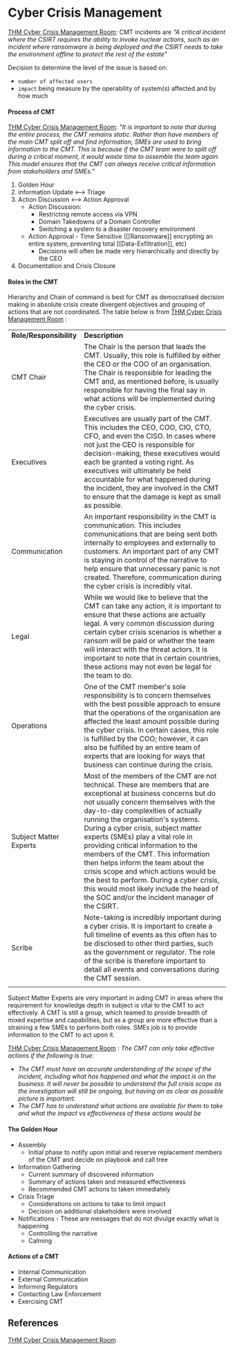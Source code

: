 # Cyber Crisis Management

[THM Cyber Crisis Management Room](https://tryhackme.com/room/cybercrisismanagement): CMT incidents are *"A critical incident where the CSIRT requires the ability to invoke nuclear actions, such as an incident where ransomware is being deployed and the CSIRT needs to take the environment offline to protect the rest of the estate"* 

Decision to determine the level of the issue is based on: 
- `number of affected users`
- `impact` being measure by the operability of system(s) affected and by how much

#### Process of CMT

[THM Cyber Crisis Management Room](https://tryhackme.com/room/cybercrisismanagement): *"It is important to note that during the entire process, the CMT remains static. Rather than have members of the main CMT split off and find information, SMEs are used to bring information to the CMT. This is because if the CMT team were to split off during a critical moment, it would waste time to assemble the team again. This model ensures that the CMT can always receive critical information from stakeholders and SMEs."*

1. Golden Hour
2. information Update <--> Triage
3. Action Discussion <--> Action Approval
	- Action Discussion:
		- Restricting remote access via VPN
		- Domain Takedowns of a Domain Controller
		- Switching a system to a disaster recovery environment
	- Action Approval - Time Sensitive ([[Ransomware]] encrypting an entire system, preventing total [[Data-Exfiltration]], etc)
		- Decisions will often be made very hierarchically and directly by the CEO
1. Documentation and Crisis Closure

#### Roles in the CMT

Hierarchy and Chain of command is best for CMT as democratised decision making in absolute crisis create divergent objectives and grouping of actions that are not coordinated. The table below is from [THM Cyber Crisis Management Room](https://tryhackme.com/room/cybercrisismanagement) :

|                         |                                                                                                                                                                                                                                                                                                                                                                                                                                                                                                                                                                                                                 |
| ----------------------- | --------------------------------------------------------------------------------------------------------------------------------------------------------------------------------------------------------------------------------------------------------------------------------------------------------------------------------------------------------------------------------------------------------------------------------------------------------------------------------------------------------------------------------------------------------------------------------------------------------------- |
| **Role/Responsibility** | **Description**                                                                                                                                                                                                                                                                                                                                                                                                                                                                                                                                                                                                 |
| CMT Chair               | The Chair is the person that leads the CMT. Usually, this role is fulfilled by either the CEO or the COO of an organisation. The Chair is responsible for leading the CMT and, as mentioned before, is usually responsible for having the final say in what actions will be implemented during the cyber crisis.                                                                                                                                                                                                                                                                                                |
| Executives              | Executives are usually part of the CMT. This includes the CEO, COO, CIO, CTO, CFO, and even the CISO. In cases where not just the CEO is responsible for decision-making, these executives would each be granted a voting right. As executives will ultimately be held accountable for what happened during the incident, they are involved in the CMT to ensure that the damage is kept as small as possible.                                                                                                                                                                                                  |
| Communication           | An important responsibility in the CMT is communication. This includes communications that are being sent both internally to employees and externally to customers. An important part of any CMT is staying in control of the narrative to help ensure that unnecessary panic is not created. Therefore, communication during the cyber crisis is incredibly vital.                                                                                                                                                                                                                                             |
| Legal                   | While we would like to believe that the CMT can take any action, it is important to ensure that these actions are actually legal. A very common discussion during certain cyber crisis scenarios is whether a ransom will be paid or whether the team will interact with the threat actors. It is important to note that in certain countries, these actions may not even be legal for the team to do.                                                                                                                                                                                                          |
| Operations              | One of the CMT member's sole responsibility is to concern themselves with the best possible approach to ensure that the operations of the organisation are affected the least amount possible during the cyber crisis. In certain cases, this role is fulfilled by the COO; however, it can also be fulfilled by an entire team of experts that are looking for ways that business can continue during the crisis.                                                                                                                                                                                              |
| Subject Matter Experts  | Most of the members of the CMT are not technical. These are members that are exceptional at business concerns but do not usually concern themselves with the day-to-day complexities of actually running the organisation's systems. During a cyber crisis, subject matter experts (SMEs) play a vital role in providing critical information to the members of the CMT. This information then helps inform the team about the crisis scope and which actions would be the best to perform. During a cyber crisis, this would most likely include the head of the SOC and/or the incident manager of the CSIRT. |
| Scribe                  | Note-taking is incredibly important during a cyber crisis. It is important to create a full timeline of events as this often has to be disclosed to other third parties, such as the government or regulator. The role of the scribe is therefore important to detail all events and conversations during the CMT session.                                                                                                                                                                                                                                                                                      |
|                         |                                                                                                                                                                                                                                                                                                                                                                                                                                                                                                                                                                                                                 |

Subject Matter Experts are very important in aiding CMT in areas where the requirement for knowledge depth in subject is vital to the CMT to act effectively. A CMT is still a group, which teamed to provide breadth of mixed expertise and capabilities, but as a group are more effective than a straining a few SMEs to perform both roles. SMEs job is to provide information to the CMT to act upon it.

[THM Cyber Crisis Management Room](https://tryhackme.com/room/cybercrisismanagement) :
*The CMT can only take effective actions if the following is true:*
- *The CMT must have an accurate understanding of the scope of the incident, including what has happened and what the impact is on the business. It will never be possible to understand the full crisis scope as the investigation will still be ongoing, but having an as clear as possible picture is important.*  
- *The CMT has to understand what actions are available for them to take and what the impact vs effectiveness of these actions would be*
#### The Golden Hour

- Assembly
	- Initial phase to notify upon initial and reserve replacement members of the CMT and decide on playbook and call tree
- Information Gathering
	- Current summary of discovered information
	- Summary of actions taken and measured effectiveness
	- Recommended CMT actions to taken immediately 
- Crisis Triage
	- Considerations on actions to take to limit impact
	- Decision on additional stakeholders were involved
- Notifications - These are messages that do not divulge exactly what is happening
	- Controlling the narrative
	- Calming 

#### Actions of a CMT

- Internal Communication
- External Communication
- Informing Regulators
- Contacting Law Enforcement
- Exercising CMT

## References

[THM Cyber Crisis Management Room](https://tryhackme.com/room/cybercrisismanagement) 